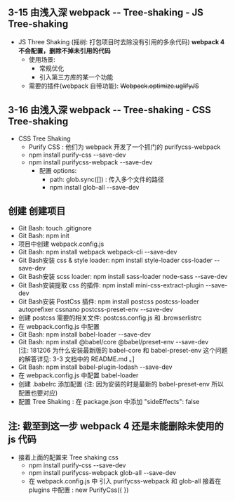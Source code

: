 ## 3-15 由浅入深 webpack -- Tree-shaking - JS Tree-shaking
- JS Three Shaking (摇树: 打包项目时去除没有引用的多余代码)
    **webpack 4 不会配置，删除不掉未引用的代码**
    + 使用场景:
        - 常规优化
        - 引入第三方库的某一个功能
    + 需要的插件(webpack 自带功能): ~~Webpack.optimize.uglifyJS~~ 

## 3-16 由浅入深 webpack -- Tree-shaking - CSS Tree-shaking          
- CSS Tree Shaking 
    + Purify CSS : 他们为 webpack 开发了一个抓门的 purifycss-webpack
    + npm install purify-css --save-dev
    + npm install purifycss-webpack --save-dev
        - 配置 options: 
            + path: glob.sync([]) : 传入多个文件的路径
            + npm install glob-all --save-dev




## 创建 创建项目 
- Git Bash: touch .gitignore
- Git Bash: npm init
- 项目中创建  webpack.config.js
- Git Bash: npm install webpack webpack-cli --save-dev
- Git Bash安装 css & style loader: npm install style-loader css-loader --save-dev
- Git Bash安装 scss loader: npm install sass-loader node-sass --save-dev
- Git Bash安装提取 css 的插件:  npm install mini-css-extract-plugin --save-dev
- Git Bash安装 PostCss 插件:   npm install postcss postcss-loader autoprefixer 
    cssnano postcss-preset-env --save-dev
- 创建 postcss 需要的相关文件: postcss.config.js 和 .browserlistrc 
- 在 webpack.config.js 中配置
- Git Bash: npm install babel-loader --save-dev
- Git Bash: npm install @babel/core @babel/preset-env --save-dev    
    [注: 181206 为什么安装最新版的 babel-core 和 babel-preset-env 
    这个问题的解答详见: 3-3 文档中的 README.md 。] 
- Git Bash: npm install babel-plugin-lodash --save-dev
- 在 webpack.config.js 中配置 babel-loader
- 创建 .babelrc 添加配置 (注: 因为安装的时是最新的 babel-preset-env 所以配置也要对应)
- 配置 Tree Shaking : 在 package.json 中添加 "sideEffects": false

## 注: 截至到这一步 webpack 4 还是未能删除未使用的 js 代码

- 接着上面的配置来 Tree shaking css 
    + npm install purify-css --save-dev
    + npm install purifycss-webpack glob-all --save-dev
    + 在 webpack.config.js 中 引入 purifycss-webpack 和 glob-all
     接着在 plugins 中配置 : new PurifyCss({  })




